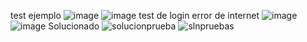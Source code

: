 test ejemplo
![image](https://github.com/user-attachments/assets/f5da4931-65d2-4c9b-b324-9c81c70295ec)
![image](https://github.com/user-attachments/assets/d96b43e1-0d37-495f-ab09-71f51c0a8c97)
test de login
error de internet
![image](https://github.com/user-attachments/assets/b25c6f17-92d5-460d-882b-520f64be4634)
![image](https://github.com/user-attachments/assets/745d9fd5-57a2-4780-af43-6004dc4b52af)
Solucionado
![solucionprueba](https://github.com/user-attachments/assets/71d6ccd9-057a-4169-ba0c-d50915bfcc91)
![slnpruebas](https://github.com/user-attachments/assets/0e15b34f-a7c7-47a1-868c-54d77f88d826)




